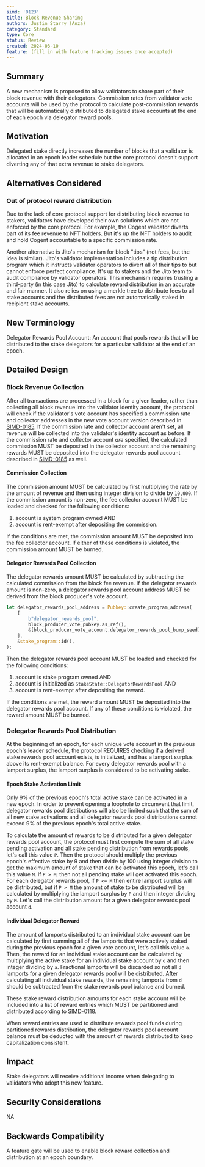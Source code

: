 ```yaml
---
simd: '0123'
title: Block Revenue Sharing
authors: Justin Starry (Anza)
category: Standard
type: Core
status: Review
created: 2024-03-10
feature: (fill in with feature tracking issues once accepted)
---
```


## Summary

A new mechanism is proposed to allow validators to share part of their block
revenue with their delegators. Commission rates from validator vote accounts
will be used by the protocol to calculate post-commission rewards that will be
automatically distributed to delegated stake accounts at the end of each epoch
via delegator reward pools.

## Motivation

Delegated stake directly increases the number of blocks that a validator is
allocated in an epoch leader schedule but the core protocol doesn't support
diverting any of that extra revenue to stake delegators.

## Alternatives Considered

### Out of protocol reward distribution 

Due to the lack of core protocol support for distributing block revenue to
stakers, validators have developed their own solutions which are not enforced by
the core protocol. For example, the Cogent validator diverts part of its fee
revenue to NFT holders. But it's up the NFT holders to audit and hold Cogent
accountable to a specific commission rate.

Another alternative is Jito's mechanism for block "tips" (not fees, but the idea
is similar). Jito's validator implementation includes a tip distribution program
which it instructs validator operators to divert all of their tips to but cannot
enforce perfect compliance. It's up to stakers and the Jito team to audit
compliance by validator operators. This mechanism requires trusting a
third-party (in this case Jito) to calculate reward distribution in an accurate
and fair manner. It also relies on using a merkle tree to distribute fees to all
stake accounts and the distributed fees are not automatically staked in
recipient stake accounts.

## New Terminology

Delegator Rewards Pool Account: An account that pools rewards that will be
distributed to the stake delegators for a particular validator at the end of an
epoch.

## Detailed Design

### Block Revenue Collection

After all transactions are processed in a block for a given leader, rather than
collecting all block revenue into the validator identity account, the protocol
will check if the validator's vote account has specified a commission rate and
collector addresses in the new vote account version described in
[SIMD-0185](https://github.com/solana-foundation/solana-improvement-documents/pull/185).
If the commission rate and collector account aren't set, all revenue will be
collected into the validator's identity account as before. If the commission
rate and collector account *are* specified, the calculated commission MUST be
deposited in the collector account and the remaining rewards MUST be deposited
into the delegator rewards pool account described in
[SIMD-0185](https://github.com/solana-foundation/solana-improvement-documents/pull/185)
as well.

#### Commission Collection

The commission amount MUST be calculated by first multiplying the rate by the
amount of revenue and then using integer division to divide by `10,000`. If the
commission amount is non-zero, the fee collector account MUST be loaded and
checked for the following conditions:
1. account is system program owned AND
2. account is rent-exempt after depositing the commission.

If the conditions are met, the commission amount MUST be deposited into the fee
collector account. If either of these conditions is violated, the commission
amount MUST be burned.

#### Delegator Rewards Pool Collection

The delegator rewards amount MUST be calculated by subtracting the calculated
commission from the block fee revenue. If the delegator rewards amount is
non-zero, a delegator rewards pool account address MUST be derived from the
block producer's vote account.

```rust
let delegator_rewards_pool_address = Pubkey::create_program_address(
    [
        b"delegator_rewards_pool",
        block_producer_vote_pubkey.as_ref(),
        &[block_producer_vote_account.delegator_rewards_pool_bump_seed],
    ],
    &stake_program::id(),
);
```

Then the delegator rewards pool account MUST be loaded and checked for the
following conditions:
1. account is stake program owned AND
2. account is initialized as `StakeState::DelegatorRewardsPool` AND
3. account is rent-exempt after depositing the reward.

If the conditions are met, the reward amount MUST be deposited into the
delegator rewards pool account. If any of these conditions is violated, the
reward amount MUST be burned.

### Delegator Rewards Pool Distribution

At the beginning of an epoch, for each unique vote account in the previous
epoch's leader schedule, the protocol REQUIRES checking if a derived stake
rewards pool account exists, is initialized, and has a lamport surplus above its
rent-exempt balance. For every delegator rewards pool with a lamport surplus,
the lamport surplus is considered to be activating stake.

#### Epoch Stake Activation Limit

Only 9% of the previous epoch's total active stake can be activated in a new
epoch. In order to prevent opening a loophole to circumvent that limit,
delegator rewards pool distributions will also be limited such that the sum of
all new stake activations and all delegator rewards pool distributions cannot
exceed 9% of the previous epoch's total active stake.

To calculate the amount of rewards to be distributed for a given delegator
rewards pool account, the protocol must first compute the sum of all stake
pending activation and all stake pending distribution from rewards pools, let's
call this value `P`. Then the protocol should multiply the previous epoch's
effective stake by 9 and then divide by 100 using integer division to get the
maximum amount of stake that can be activated this epoch, let's call this value
`M`. If `P > M`, then not all pending stake will get activated this epoch. For
each delegator rewards pool, if `P <= M` then entire lamport surplus will be
distributed, but if `P > M` the amount of stake to be distributed will be
calculated by multiplying the lamport surplus by `P` and then integer dividing
by `M`. Let's call the distribution amount for a given delegator rewards pool
account `d`.

#### Individual Delegator Reward

The amount of lamports distributed to an individual stake account can be
calculated by first summing all of the lamports that were actively staked during
the previous epoch for a given vote account, let's call this value `a`. Then,
the reward for an individual stake account can be calculated by multiplying the
active stake for an individual stake account by `d` and then integer dividing by
`a`. Fractional lamports will be discarded so not all `d` lamports for a given
delegator rewards pool will be distributed. After calculating all individual
stake rewards, the remaining lamports from `d` should be subtracted from the
stake rewards pool balance and burned.

These stake reward distribution amounts for each stake account will be included
into a list of reward entries which MUST be partitioned and distributed
according to
[SIMD-0118](https://github.com/solana-foundation/solana-improvement-documents/pull/118).

When reward entries are used to distribute rewards pool funds during partitioned
rewards distribution, the delegator rewards pool account balance must be
deducted with the amount of rewards distributed to keep capitalization
consistent.

## Impact

Stake delegators will receive additional income when delegating to validators
who adopt this new feature.

## Security Considerations

NA

## Backwards Compatibility

A feature gate will be used to enable block reward collection and distribution
at an epoch boundary.

